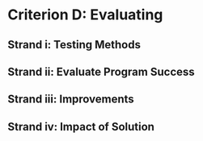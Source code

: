 # Criterion D: Evaluating
## Strand i: Testing Methods

## Strand ii: Evaluate Program Success

## Strand iii: Improvements

## Strand iv: Impact of Solution
